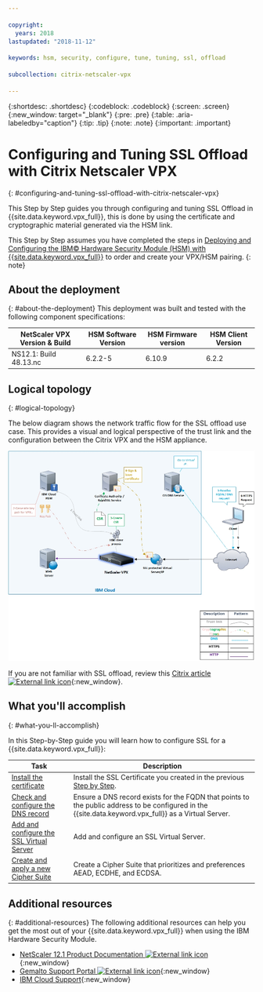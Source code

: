 ```yaml
---

copyright:
  years: 2018
lastupdated: "2018-11-12"

keywords: hsm, security, configure, tune, tuning, ssl, offload

subcollection: citrix-netscaler-vpx

---
```


{:shortdesc: .shortdesc}
{:codeblock: .codeblock}
{:screen: .screen}
{:new_window: target="_blank"}
{:pre: .pre}
{:table: .aria-labeledby="caption"}
{:tip: .tip}
{:note: .note}
{:important: .important}

# Configuring and Tuning SSL Offload with Citrix Netscaler VPX
{: #configuring-and-tuning-ssl-offload-with-citrix-netscaler-vpx}

This Step by Step guides you through configuring and tuning SSL Offload in {{site.data.keyword.vpx_full}}, this is done by using the certificate and cryptographic material generated via the HSM link.

This Step by Step assumes you have completed the steps in [Deploying and Configuring the IBM© Hardware Security Module (HSM) with {{site.data.keyword.vpx_full}}](/docs/infrastructure/citrix-netscaler-vpx?topic=citrix-netscaler-vpx-deploying-and-configuring-the-ibm-hardware-security-module-hsm-with-citrix-netscaler-vpx) to order and create your VPX/HSM pairing.
{: note}

## About the deployment
{: #about-the-deployment}
This deployment was built and tested with the following component specifications:

| NetScaler VPX Version & Build	| HSM Software Version | HSM Firmware version | HSM Client Version |
| ------------- | ------------- | ------------- | ------------- |
| NS12.1: Build 48.13.nc | 6.2.2-5 | 6.10.9 | 6.2.2 |


## Logical topology
{: #logical-topology}

The below diagram shows the network traffic flow for the SSL offload use case. This provides a visual and logical perspective of the trust link and the configuration between the Citrix VPX and the HSM appliance.

<img src="images/network-flows-logical-topology.jpg" alt="drawing" style="width: 700px;"/>

If you are not familiar with SSL offload, review this [Citrix article ![External link icon](../../icons/launch-glyph.svg "External link icon")](https://docs.citrix.com/en-us/netscaler/12-1/ssl.html){:new_window}.

## What you'll accomplish
{: #what-you-ll-accomplish}

In this Step-by-Step guide you will learn how to configure SSL for a {{site.data.keyword.vpx_full}}:

Task  | Description
------------- | -------------
[Install the certificate](/docs/infrastructure/citrix-netscaler-vpx?topic=citrix-netscaler-vpx-install-your-ssl-certificate) | Install the SSL Certificate you created in the previous [Step by Step](/docs/infrastructure/citrix-netscaler-vpx?topic=citrix-netscaler-vpx-deploying-and-configuring-the-ibm-hardware-security-module-hsm-with-citrix-netscaler-vpx).
[Check and configure the DNS record](/docs/infrastructure/citrix-netscaler-vpx?topic=citrix-netscaler-vpx-check-and-configure-the-dns-record) | Ensure a DNS record exists for the FQDN that points to the public address to be configured in the {{site.data.keyword.vpx_full}} as a Virtual Server.
[Add and configure the SSL Virtual Server](/docs/infrastructure/citrix-netscaler-vpx?topic=citrix-netscaler-vpx-add-and-configure-the-ssl-virtual-server) | Add and configure an SSL Virtual Server.
[Create and apply a new Cipher Suite](/docs/infrastructure/citrix-netscaler-vpx?topic=citrix-netscaler-vpx-create-and-apply-a-new-cipher-suite) | Create a Cipher Suite that prioritizes and preferences AEAD, ECDHE, and ECDSA.

## Additional resources
{: #additional-resources}
The following additional resources can help you get the most out of your {{site.data.keyword.vpx_full}} when using the IBM Hardware Security Module.

* [NetScaler 12.1 Product Documentation ![External link icon](../../icons/launch-glyph.svg "External link icon")](https://docs.citrix.com/en-us/netscaler/12-1/){:new_window}
* [Gemalto Support Portal ![External link icon](../../icons/launch-glyph.svg "External link icon")](https://supportportal.gemalto.com/csm?id=csm_index){:new_window}
* [IBM Cloud Support](/docs/get-support?topic=get-support-using-avatar){:new_window}
